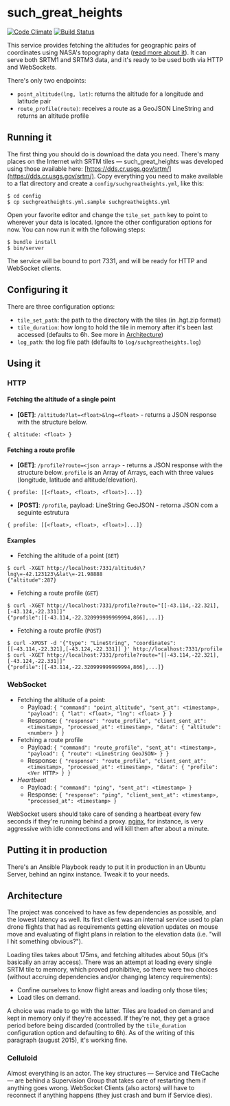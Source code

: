 # such\_great\_heights

[![Code Climate](https://codeclimate.com/github/prodec/suchgreatheights/badges/gpa.svg)](https://codeclimate.com/github/prodec/suchgreatheights) [![Build Status](https://travis-ci.org/prodec/suchgreatheights.svg)](https://travis-ci.org/prodec/suchgreatheights)

This service provides fetching the altitudes for geographic pairs of coordinates using NASA's topography data ([read more about it][srtm]). It can serve both SRTM1 and SRTM3 data, and it's ready to be used both via HTTP and WebSockets.

There's only two endpoints:

- `point_altitude(lng, lat)`: returns the altitude for a longitude and latitude pair
- `route_profile(route)`: receives a route as a GeoJSON LineString and returns an altitude profile

## Running it

The first thing you should do is download the data you need. There's many places on the Internet with SRTM tiles &mdash; such\_great\_heights was developed using those available here: [https://dds.cr.usgs.gov/srtm/](https://dds.cr.usgs.gov/srtm/). Copy everything you need to make available to a flat directory and create a `config/suchgreatheights.yml`, like this:

    $ cd config
    $ cp suchgreatheights.yml.sample suchgreatheights.yml

Open your favorite editor and change the `tile_set_path` key to point to wherever your data is located. Ignore the other configuration options for now. You can now run it with the following steps:

    $ bundle install
    $ bin/server

The service will be bound to port 7331, and will be ready for HTTP and WebSocket clients.

## Configuring it

There are three configuration options:

  - `tile_set_path`: the path to the directory with the tiles (in .hgt.zip format)
  - `tile_duration`: how long to hold the tile in memory after it's been last accessed (defaults to 6h. See more in [Architecture](#architecture))
  - `log_path`: the log file path (defaults to `log/suchgreatheights.log`)

## Using it

### HTTP

#### Fetching the altitude of a single point
  - **[GET]**: `/altitude?lat=<float>&lng=<float>` - returns a JSON response with the structure below.

```
{ altitude: <float> }
```

#### Fetching a route profile
  - **[GET]**: `/profile?route=<json array>` - returns a JSON response with the structure below. `profile` is an Array of Arrays, each with three values (longitude, latitude and altitude/elevation).

```
{ profile: [[<float>, <float>, <float>]...]}
```

  - **[POST]**: `/profile`, payload: LineString GeoJSON - retorna JSON com a seguinte estrutura

```
{ profile: [[<float>, <float>, <float>]...]}
```

#### Examples

  - Fetching the altitude of a point (`GET`)

```
$ curl -XGET http://localhost:7331/altitude\?lng\=-42.123123\&lat\=-21.98888
{"altitude":287}
```

  - Fetching a route profile (`GET`)

```
$ curl -XGET http://localhost:7331/profile?route="[[-43.114,-22.321],[-43.124,-22.331]]"
{"profile":[[-43.114,-22.320999999999994,866],...]}
```

  - Fetching a route profile (`POST`)

```
$ curl -XPOST -d '{"type": "LineString", "coordinates": [[-43.114,-22.321],[-43.124,-22.331]] }' http://localhost:7331/profile
$ curl -XGET http://localhost:7331/profile?route="[[-43.114,-22.321],[-43.124,-22.331]]"
{"profile":[[-43.114,-22.320999999999994,866],...]}
```

### WebSocket

  - Fetching the altitude of a point:
    - Payload: `{ "command": "point_altitude", "sent_at": <timestamp>, "payload": { "lat": <float>, "lng": <float> } }`
    - Response: `{ "response": "route_profile", "client_sent_at": <timestamp>, "processed_at": <timestamp>, "data": { "altitude": <number> } }`
  - Fetching a route profile
    - Payload: `{ "command": "route_profile", "sent_at": <timestamp>, "payload": { "route": <LineString GeoJSON> } }`
    - Response: `{ "response": "route_profile", "client_sent_at": <timestamp>, "processed_at": <timestamp>, "data": { "profile": <Ver HTTP> } }`
  - *Heartbeat*
    - Payload: `{ "command": "ping", "sent_at": <timestamp> }`
    - Response: `{ "response": "ping", "client_sent_at": <timestamp>, "processed_at": <timestamp> }`

WebSocket users should take care of sending a heartbeat every few seconds if they're running behind a proxy. [nginx][nginx], for instance, is very aggressive with idle connections and will kill them after about a minute.

## Putting it in production

There's an Ansible Playbook ready to put it in production in an Ubuntu Server, behind an nginx instance. Tweak it to your needs.

## Architecture

The project was conceived to have as few dependencies as possible, and the lowest latency as well. Its first client was an internal service used to plan drone flights that had as  requirements getting elevation updates on mouse move and evaluating of flight plans in relation to the elevation data (i.e. "will I hit something obvious?").

Loading tiles takes about 175ms, and fetching altitudes about 50μs (it's basically an array access). There was an attempt at loading every single SRTM tile to memory, which proved prohibitive, so there were two choices (without accruing dependencies and/or changing latency requirements):

- Confine ourselves to know flight areas and loading only those tiles;
- Load tiles on demand.

A choice was made to go with the latter. Tiles are loaded on demand and kept in memory only if they're accessed. If they're not, they get a grace period before being discarded (controlled by the `tile_duration` configuration option and defaulting to 6h). As of the writing of this paragraph (august 2015), it's working fine.

### Celluloid

Almost everything is an actor. The key structures &mdash; Service and TileCache &mdash; are behind a Supervision Group that takes care of restarting them if anything goes wrong. WebSocket Clients (also actors) will have to reconnect if anything happens (they just crash and burn if Service dies).


[srtm]: http://www2.jpl.nasa.gov/srtm/
[nginx]: http://nginx.org/
